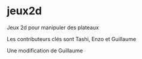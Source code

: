 # jeux2d
Jeux 2d pour manipuler des plateaux

Les contributeurs clés sont Tashi, Enzo et Guillaume

Une modification de Guillaume

